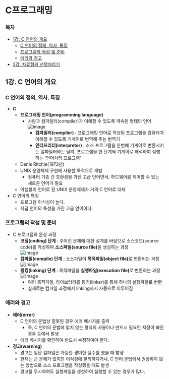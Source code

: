 # C프로그래밍

### 목차
- [1강. C 언어의 개요](#1강-C-언어의-개요)
  - [C 언어의 정의, 역사, 특징](#C-언어의-정의-역사-특징)
  - [프로그램의 작성 및 준비](#프로그램의-작성-및-준비)
  - [에러와 경고](#에러와-경고)
- [2강. 자료형과 선행처리기](#2강-자료형과-선행처리기)

## 1강. C 언어의 개요
### C 언어의 정의, 역사, 특징
- **C**
  - **프로그래밍 언어(programming language)**
    - 사람과 컴파일러(compiler)가 이해할 수 있도록 약속된 형태의 언어  
      ![image](https://user-images.githubusercontent.com/61646760/155307992-e96bd7f5-90e0-465f-be8e-8eb8b8e204c4.png)
      - **컴파일러(compiler)** : 프로그래밍 언어로 작성된 프로그램을 컴퓨터가 이해할 수 있도록 기계어로 번역해 주는 번역기
      - **인터프리터(interpreter)** : 소스 프로그램을 한번에 기계어로 변환시키는 컴파일러와는 달리, 프로그램을 한 단계씩 기계어로 해석하여 실행하는 '언어처리 프로그램'
  - Denis Ritchie(1972년)
  - UNIX 운영체제 구현에 사용할 목적으로 개발
    - 컴퓨터 기종 간 호환성을 가진 고급 언어면서, 하드웨어를 제어할 수 있는 새로운 언어가 필요
  - 어셈블리 언어로 된 UNIX 운영체제가 거의 C 언어로 대체
- C 언어의 특징
  - 프로그램 이식성이 높다.
  - 저급 언어의 특성을 가진 고급 언어이다.
### 프로그램의 작성 및 준비
- C 프로그램의 완성 과정
  - **코딩(coding) 단계** : 주어진 문제에 대한 설계를 바탕으로 소스코드(source code)를 작성하여 <strong>소스파일(source file)</strong>을 생성하는 과정  
    ![image](https://user-images.githubusercontent.com/61646760/155307569-6d6dea6d-3f0e-4c3e-9f69-6906159e9f16.png)
  - **컴파일(compile) 단계** : 소스파일이 <strong>목적파일(object file)</strong>로 변환되는 과정  
    ![image](https://user-images.githubusercontent.com/61646760/155308472-0b699f83-13fc-4ac8-9fe8-1ce248e8af41.png)
  - **링킹(linking) 단계** : 목적파일을 <strong>실행파일(execution file)</strong>로 변환하는 과정  
    ![image](https://user-images.githubusercontent.com/61646760/155308600-cc131cd7-7747-48bc-87a6-40ddbacac4e1.png)
    - 여러 목적파일, 라이브러리를 링커(linker)를 통해 하나의 실행파일로 변환
    - 실제로는 컴파일 과정에서 linking까지 자동으로 이루어짐 
### 에러와 경고
- **에러(error)**
  - C 언어의 문법상 잘못된 경우 에러 메시지를 출력
    - 즉, C 언어의 문법에 맞지 않는 형식의 사용이나 반드시 필요한 지정이 빠진 경우 등에서 발생
  - 에러 메시지를 확인하여 반드시 수정하여야 한다.
- **경고(warning)**
  - 경고는 일단 컴파일은 가능한 경미한 실수를 했을 때 발생
  - 현재는 큰 문제가 없지만 이식성에 불리하다거나, C 언어 문법에서 권장하지 않는 방법으로 소스 프로그램을 작성했을 때도 발생
  - 경고를 무시하여도 실행파일을 생성하여 실행할 수 있는 경우가 많다.
